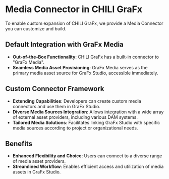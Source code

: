 # Media Connector in CHILI GraFx

To enable custom expansion of CHILI GraFx, we provide a Media Connector you can customize and build.

## Default Integration with GraFx Media
- **Out-of-the-Box Functionality**: CHILI GraFx has a built-in connector to "GraFx Media".
- **Seamless Media Asset Provisioning**: GraFx Media serves as the primary media asset source for GraFx Studio, accessible immediately.

## Custom Connector Framework
- **Extending Capabilities**: Developers can create custom media connectors and use them in GraFx Studio.
- **Diverse Media Sources Integration**: Allows integration with a wide array of external asset providers, including various DAM systems.
- **Tailored Media Solutions**: Facilitates linking GraFx Studio with specific media sources according to project or organizational needs.

## Benefits
- **Enhanced Flexibility and Choice**: Users can connect to a diverse range of media asset providers.
- **Streamlined Workflow**: Enables efficient access and utilization of media assets in GraFx Studio.